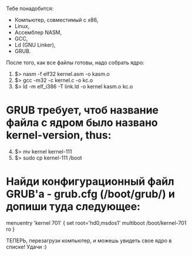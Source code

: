 Тебе понадобится:
- Компьютер, совместимый с x86,
- Linux,
- Ассемблер NASM,
- GCC,
- Ld (GNU Linker),
- GRUB.

После того, как все файлы готовы, надо собрать ядро:
1. $> nasm -f elf32 kernel.asm -o kasm.o
2. $> gcc -m32 -c kernel.c -o kc.o
3. $> ld -m elf_i386 -T link.ld -o kernel kasm.o kc.o
# GRUB требует, чтоб название файла с ядром было названо kernel-version, thus:
4. $> mv kernel kernel-111
5. $> sudo cp kernel-111 /boot
# Найди конфигурационный файл GRUB'а - grub.cfg (/boot/grub/) и допиши туда следующее:
menuentry 'kernel 701' {
    set root='hd0,msdos1'
    multiboot /boot/kernel-701 ro
}

ТЕПЕРЬ, перезагрузи компьютер, и можешь увидеть свое ядро в списке!
Удачи :)
